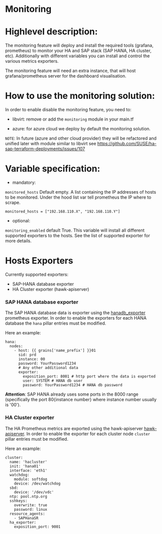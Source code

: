 # Monitoring

# Highlevel description:

The monitoring feature will deploy and install the required tools (grafana, prometheus) to monitor your HA and SAP stack (SAP HANA, HA cluster, etc).
Additionally with different variables you can install and control the various metrics exporters.

The monitoring feature will need an extra instance, that will host grafana/prometheus server for the dashboard visualisation.

# How to use the monitoring solution:

In order to enable disable the monitoring feature, you need to:

* libvirt: remove or add the `monitoring` module in your main.tf

* azure: for azure cloud we deploy by default the monitoring solution. 

`NOTE`: In future (azure and other cloud provider) they will be refactored and unified later with module similar to libvirt see https://github.com/SUSE/ha-sap-terraform-deployments/issues/107


# Variable specification:

* mandatory:

`monitored_hosts` Default empty. A list containing the IP addresses of hosts to be monitored. Under the hood list var tell prometheus the IP where to scrape.
```
monitored_hosts = ["192.168.110.X", "192.168.110.Y"]
```

* optional:

`monitoring_enabled` default True. This variable will install all different supported exporters to the hosts. 
See the list of supported exporter for more details.

# Hosts Exporters

Currently supported exporters:

- SAP-HANA database exporter
- HA Cluster exporter (hawk-apiserver)

### SAP HANA database exporter

The SAP HANA database data is exporter using the [hanadb_exporter](https://github.com/SUSE/hanadb_exporter) prometheus exporter.
In order to enable the exporters for each HANA database the `hana` pillar entries must be modified.

Here an example:

```
hana:
  nodes:
    - host: {{ grains['name_prefix'] }}01
      sid: prd
      instance: 00
      password: YourPassword1234
      # Any other additional data
      exporter:
        exposition_port: 8001 # http port where the data is exported
        user: SYSTEM # HANA db user
        password: YourPassword1234 # HANA db password
```

**Attention**: SAP HANA already uses some ports in the 8000 range (specifically the port 80{instance number} where instance number usually is '00').


### HA Cluster exporter 

The HA Prometheus metrics are exported using the hawk-apiserver [hawk-apiserver](https://github.com/ClusterLabs/hawk-apiserver).
In order to enable the exporter for each cluster node `cluster` pillar entries must be modified.

Here an example:

```
cluster:
  name: 'hacluster'
  init: 'hana01'
  interface: 'eth1'
  watchdog:
    module: softdog
    device: /dev/watchdog
  sbd:
    device: '/dev/vdc'
  ntp: pool.ntp.org
  sshkeys:
    overwrite: true
    password: linux
  resource_agents:
    - SAPHanaSR
  ha_exporter:
    exposition_port: 9001
```
